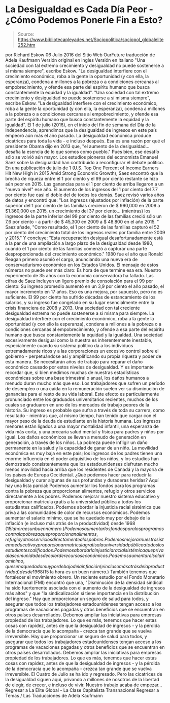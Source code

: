 # La Desigualdad es Cada Día Peor - ¿Cómo Podemos Ponerle Fin a Esto?

> Source: https://www.bibliotecapleyades.net/Sociopolitica/sociopol_globalelite252.htm

por Richard Eskow
06 Julio 2016 del Sitio Web OurFuture
traducción de Adela Kaufmann Versión original en ingles
Versión en italiano
"Una sociedad con tal extremo crecimiento y desigualdad no puede sostenerse a sí misma siempre", escribe Eskow. "La desigualdad interfiere con el crecimiento económico, roba a la gente la oportunidad (y con ella, la esperanza), condena a millones a la pobreza o a condiciones cercanas al empobrecimiento, y ofende esa parte del espíritu humano que busca constantemente la equidad y la igualdad".
"Una sociedad con tal extremo crecimiento y desigualdad no puede sostenerse a sí misma siempre", escribe Eskow.
"La desigualdad interfiere con el crecimiento económico, roba a la gente la oportunidad (y con ella, la esperanza), condena a millones a la pobreza o a condiciones cercanas al empobrecimiento, y ofende esa parte del espíritu humano que busca constantemente la equidad y la igualdad".
El 1 de julio (2016), en el inicio del fin de semana del Día de la Independencia, aprendimos que la desigualdad de ingresos en este país empeoró aún más el año pasado. La desigualdad económica produce cicatrices para toda la vida - e incluso después.
Esa es una razón por qué el presidente Obama dijo en 2013 que,
"el aumento de la desigualdad... desafía la esencia de lo que somos como pueblo."
Pues bien, ese desafío sólo se volvió aún mayor.
Los estudios pioneros del economista Emanuel Saez sobre la desigualdad han contribuido a reconfigurar el debate político.
En una publicación de julio de 1 (U.S. Top One Percent of Income Earners Hit New High in 2015 Amid Strong Economic Growth), Saez encontró que la brecha de riqueza entre el 1 por ciento y el 99 por ciento restante se hizo aún peor en 2015.
Las ganancias para el 1 por ciento de arriba llegaron a un "nuevo nivel" ese año. El aumento de los ingresos del 1 por ciento del 7.7 por ciento fue casi el doble del de todos los demás.
Saez revisó varios años de datos y encontró que:
"Los ingresos (ajustados por inflación) de la parte superior del 1 por ciento de las familias crecieron de $ 990,000 en 2009 a $1.360,000 en 2015, un crecimiento del 37 por ciento... (mientras) los ingresos de la parte inferior del 99 por ciento de las familias creció sólo un 7,6 por ciento - a partir de $ 45,300 en 2009 a $ 48.800 en el año 2015. "
Saez añade,
"Como resultado, el 1 por ciento de las familias capturó el 52 por ciento del crecimiento total de los ingresos reales por familia entre 2009 y 2015."
Y concluye:
"Esta recuperación desigual desafortunadamente está a la par de una ampliación a largo plazo de la desigualdad desde 1980, cuando el 1 por ciento de las familias comenzó a capturar una parte desproporcionada del crecimiento económico."
1980 fue el año que Ronald Reagan primero asumió el cargo, anunciando una nueva era de conservadurismo económico en los Estados Unidos.
El mensaje de estos números no puede ser más claro:
Es hora de que termine esa era.
Nuestro experimento de 35 años con la economía conservadora ha fallado.
Las cifras de Saez incluyen un ligero premio de consolación para el 99 por ciento: Su ingreso promedio aumentó en un 3,9 por ciento el año pasado, el mayor incremento en 17 años. Eso es una mejora, por supuesto, pero no es suficiente.
El 99 por ciento ha sufrido décadas de estancamiento de los salarios, y su ingreso fue congelado en su lugar esencialmente entre la crisis financiera de 2008 y 2013.
Una sociedad con tal creciente desigualdad extrema no puede sostenerse a sí misma para siempre. La desigualdad interfiere con el crecimiento económico, roba a la gente la oportunidad (y con ello la esperanza), condena a millones a la pobreza o a condiciones cercanas al empobrecimiento, y ofende a esa parte del espíritu humano que busca constantemente la equidad y la igualdad.
Una sociedad excesivamente desigual como la nuestra es inherentemente inestable, especialmente cuando su sistema político da a los individuos extremadamente ricos y a las corporaciones un excesivo control sobre el gobierno - perpetuándose así y amplificando su propia riqueza y poder de esta manera.
Se necesitarán años de trabajo para reparar el daño económico causado por estos niveles de desigualdad.
Y es importante recordar que, si bien medimos muchas de nuestras estadísticas económicas sobre una base trimestral o anual, los daños humanos a menudo duran mucho más que eso.
Los trabajadores que sufren un período de desempleo o una caída en la remuneración suelen ver su disminución de ganancias para el resto de su vida laboral. Este efecto es particularmente pronunciado entre los graduados universitarios recientes, muchos de los cuales se graduaron en uno de los mercados de trabajo peores de la historia.
Su ingreso es probable que sufra a través de toda su carrera, como resultado - mientras que, al mismo tiempo, han tenido que cargar con el mayor peso de la deuda de estudiante en la historia humana.
Los ingresos menores están ligados a una mayor mortalidad infantil, una esperanza de vida más corta, y una precaria salud mental y física para padres y niños por igual.
Los daños económicos se llevan a menudo de generación en generación, a través de los niños. La pobreza puede infligir un daño permanente en la salud y la capacidad de ganar de un niño.
La movilidad económica es muy baja en este país; los ingresos de los padres tienen una enorme influencia en el poder adquisitivo de los niños, y los estudios han demostrado consistentemente que los estadounidenses disfrutan mucho menos movilidad hacia arriba que los residentes de Canadá y la mayoría de los países de Europa Occidental.
¿Qué podemos hacer para reducir la desigualdad y curar algunas de sus profundas y duraderas heridas?
Aquí hay una lista parcial:
Podemos aumentar los fondos para los programas contra la pobreza que proporcionan alimentos, refugio y otros servicios directamente a los pobres. Podemos mejorar nuestro sistema educativo y proporcionar matrícula gratis a la universidad pública a todos los estudiantes calificados. Podemos abordar la injusticia racial sistémica que priva a las comunidades de color de recursos económicos. Podemos aumentar el salario mínimo, que se ha quedado muy por debajo de la inflación (e incluso más atrás de la productividad) desde 1968 ($15 la hora es un buen número.)
Podemos aumentar los fondos para los programas contra la pobreza que proporcionan alimentos, refugio y otros servicios directamente a los pobres.
Podemos mejorar nuestro sistema educativo y proporcionar matrícula gratis a la universidad pública a todos los estudiantes calificados.
Podemos abordar la injusticia racial sistémica que priva a las comunidades de color de recursos económicos.
Podemos aumentar el salario mínimo, que se ha quedado muy por debajo de la inflación (e incluso más atrás de la productividad) desde 1968 ($15 la hora es un buen número.)
También tenemos que fortalecer el movimiento obrero.
Un reciente estudio por el Fondo Monetario Internacional (FMI) encontró que una,
"Disminución de la densidad sindical ha sido fuertemente asociada con el aumento de la desigualdad de ingresos más altos" y que "la sindicalización sí tiene importancia en la distribución del ingreso."
Hay que proporcionar un seguro de salud para todos, y asegurar que todos los trabajadores estadounidenses tengan acceso a los programas de vacaciones pagadas y otros beneficios que se encuentran en otros países desarrollados. Debemos ampliar las iniciativas para empresas propiedad de los trabajadores. Lo que es más, tenemos que hacer estas cosas con rapidez, antes de que la desigualdad de ingresos - y la pérdida de la democracia que lo acompaña - crezca tan grande que se vuelva irreversible.
Hay que proporcionar un seguro de salud para todos, y asegurar que todos los trabajadores estadounidenses tengan acceso a los programas de vacaciones pagadas y otros beneficios que se encuentran en otros países desarrollados.
Debemos ampliar las iniciativas para empresas propiedad de los trabajadores.
Lo que es más, tenemos que hacer estas cosas con rapidez, antes de que la desigualdad de ingresos - y la pérdida de la democracia que lo acompaña - crezca tan grande que se vuelva irreversible.
El Cuatro de Julio se ha ido y regresado.
Pero las cicatrices de la desigualdad siguen aquí, privando a millones de nosotros de la libertad de elegir, de crecer, e incluso de vivir.
Nuestro trabajo acaba de empezar...
Regresar a La Elite Global - La Clase Capitalista Transnacional
Regresar a Temas / Las Traducciones de Adela Kaufmann
